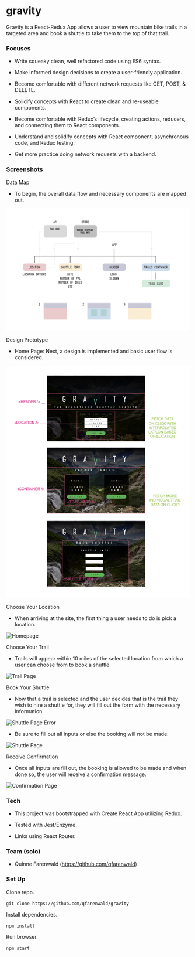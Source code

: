 # gravity

Gravity is a React-Redux App allows a user to view mountain bike trails in a targeted area and book a shuttle to take them to the top of that trail.

### Focuses

- Write squeaky clean, well refactored code using ES6 syntax.

- Make informed design decisions to create a user-friendly application.

- Become comfortable with different network requests like GET, POST, & DELETE.

- Solidify concepts with React to create clean and re-useable components.

- Become comfortable with Redux’s lifecycle, creating actions, reducers, and connecting them to React components.

- Understand and solidify concepts with React component, asynchronous code, and Redux testing.

- Get more practice doing network requests with a backend.

### Screenshots
Data Map
- To begin, the overall data flow and necessary components are mapped out.

![Data Map](src/images/gravity_data-map.png)

Design Prototype
- Home Page: Next, a design is implemented and basic user flow is considered.

![Design Prototype](src/images/gravity_initial-design.png)

Choose Your Location
- When arriving at the site, the first thing a user needs to do is pick a location.

![Homepage](src/images/gravity_home-page.png)

Choose Your Trail
- Trails will appear within 10 miles of the selected location from which a user can choose from to book a shuttle.

![Trail Page](src/images/gravity_trail-page.png)

Book Your Shuttle
- Now that a trail is selected and the user decides that is the trail they wish to hire a shuttle for, they will fill out the form with the necessary information.

![Shuttle Page Error](src/images/gravity_shuttle-page-error.png)

- Be sure to fill out all inputs or else the booking will not be made.

![Shuttle Page](src/images/gravity_shuttle-page.png)

Receive Confirmation
- Once all inputs are fill out, the booking is allowed to be made and when done so, the user will receive a confirmation message.

![Confirmation Page](src/images/gravity_confirmation-page.png)

### Tech

- This project was bootstrapped with Create React App utilizing Redux.

- Tested with Jest/Enzyme.

- Links using React Router.

### Team (solo)

- Quinne Farenwald (https://github.com/qfarenwald)

### Set Up

Clone repo.
```
git clone https://github.com/qfarenwald/gravity
```
Install dependencies.
```
npm install
```
Run browser.
```
npm start
```
